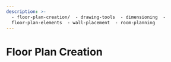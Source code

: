 ```yaml
---
description: >-
  - floor-plan-creation/  - drawing-tools  - dimensioning  -
  floor-plan-elements  - wall-placement  - room-planning
---
```


# Floor Plan Creation

